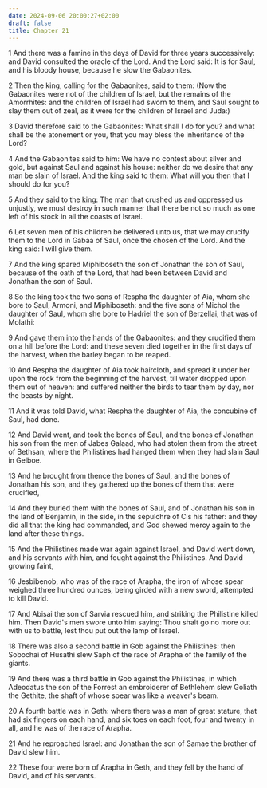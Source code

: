 ```yaml
---
date: 2024-09-06 20:00:27+02:00
draft: false
title: Chapter 21
---
```




1 And there was a famine in the days of David for three years successively: and David consulted the oracle of the Lord. And the Lord said: It is for Saul, and his bloody house, because he slow the Gabaonites.

2 Then the king, calling for the Gabaonites, said to them: (Now the Gabaonites were not of the children of Israel, but the remains of the Amorrhites: and the children of Israel had sworn to them, and Saul sought to slay them out of zeal, as it were for the children of Israel and Juda:)

3 David therefore said to the Gabaonites: What shall I do for you? and what shall be the atonement or you, that you may bless the inheritance of the Lord?

4 And the Gabaonites said to him: We have no contest about silver and gold, but against Saul and against his house: neither do we desire that any man be slain of Israel. And the king said to them: What will you then that I should do for you?

5 And they said to the king: The man that crushed us and oppressed us unjustly, we must destroy in such manner that there be not so much as one left of his stock in all the coasts of Israel.

6 Let seven men of his children be delivered unto us, that we may crucify them to the Lord in Gabaa of Saul, once the chosen of the Lord. And the king said: I will give them.

7 And the king spared Miphiboseth the son of Jonathan the son of Saul, because of the oath of the Lord, that had been between David and Jonathan the son of Saul.

8 So the king took the two sons of Respha the daughter of Aia, whom she bore to Saul, Armoni, and Miphiboseth: and the five sons of Michol the daughter of Saul, whom she bore to Hadriel the son of Berzellai, that was of Molathi:

9 And gave them into the hands of the Gabaonites: and they crucified them on a hill before the Lord: and these seven died together in the first days of the harvest, when the barley began to be reaped.

10 And Respha the daughter of Aia took haircloth, and spread it under her upon the rock from the beginning of the harvest, till water dropped upon them out of heaven: and suffered neither the birds to tear them by day, nor the beasts by night.

11 And it was told David, what Respha the daughter of Aia, the concubine of Saul, had done.

12 And David went, and took the bones of Saul, and the bones of Jonathan his son from the men of Jabes Galaad, who had stolen them from the street of Bethsan, where the Philistines had hanged them when they had slain Saul in Gelboe.

13 And he brought from thence the bones of Saul, and the bones of Jonathan his son, and they gathered up the bones of them that were crucified,

14 And they buried them with the bones of Saul, and of Jonathan his son in the land of Benjamin, in the side, in the sepulchre of Cis his father: and they did all that the king had commanded, and God shewed mercy again to the land after these things.

15 And the Philistines made war again against Israel, and David went down, and his servants with him, and fought against the Philistines. And David growing faint,

16 Jesbibenob, who was of the race of Arapha, the iron of whose spear weighed three hundred ounces, being girded with a new sword, attempted to kill David.

17 And Abisai the son of Sarvia rescued him, and striking the Philistine killed him. Then David's men swore unto him saying: Thou shalt go no more out with us to battle, lest thou put out the lamp of Israel.

18 There was also a second battle in Gob against the Philistines: then Sobochai of Husathi slew Saph of the race of Arapha of the family of the giants.

19 And there was a third battle in Gob against the Philistines, in which Adeodatus the son of the Forrest an embroiderer of Bethlehem slew Goliath the Gethite, the shaft of whose spear was like a weaver's beam.

20 A fourth battle was in Geth: where there was a man of great stature, that had six fingers on each hand, and six toes on each foot, four and twenty in all, and he was of the race of Arapha.

21 And he reproached Israel: and Jonathan the son of Samae the brother of David slew him.

22 These four were born of Arapha in Geth, and they fell by the hand of David, and of his servants.

